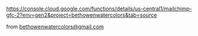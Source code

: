 https://console.cloud.google.com/functions/details/us-central1/mailchimp-gfc-2?env=gen2&project=bethowenwatercolors&tab=source

from bethowenwatercolors@gmail.com
